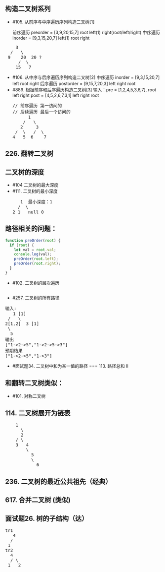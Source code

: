 
## 构造二叉树系列

- #105. 从前序与中序遍历序列构造二叉树[1]
  
  前序遍历 preorder = [3,9,20,15,7] root left(1) right(root/left/right)
  中序遍历 inorder = [9,3,15,20,7]  left(1) root right
<pre>
    3
  /   \
 9    20  20 ?
     /  \
    15   7
</pre>

- #106. 从中序与后序遍历序列构造二叉树[2]
  中序遍历 inorder = [9,3,15,20,7]  left root right
  后序遍历 postorder = [9,15,7,20,3]  left right root
- #889. 根据前序和后序遍历构造二叉树[3]
  输入：pre = [1,2,4,5,3,6,7],  root left right
  post = [4,5,2,6,7,3,1]       left right root
  <pre>
  // 前序遍历 第一访问的
  // 后续遍历 最后一个访问的
        1
      /   \
     2     3
   /  \   /  \
  4   5  6    7
  </pre>
## 226. 翻转二叉树

## 二叉树的深度

- #104 二叉树的最大深度
- #111. 二叉树的最小深度
  <pre>
     1  最小深度：1
    /  \
  2 1   null 0
  </pre>



## 路径相关的问题：

```js
function preOrder(root) {
  if (root) {
    let val = root.val;
    console.log(val);
    preOrder(root.left);
    preOrder(root.right);
  }
}
```

- #102. 二叉树的层次遍历
```js
```
- #257. 二叉树的所有路径
<pre>
输入:
   1 [1]
 /   \
2[1,2]  3 [1]
 \
  5
输出
["1->2->5","1->2->5->3"]
预期结果
["1->2->5","1->3"]
</pre>
- #面试题34. 二叉树中和为某一值的路径 === 113. 路径总和 II



## 和翻转二叉树类似：

- #101. 对称二叉树


## 114. 二叉树展开为链表

<pre>
    1
      \
      2  
    / \  
    3   4  
        \ 
          5
          \
            6
</pre>




## 236. 二叉树的最近公共祖先（经典）

## 617. 合并二叉树 (类似)


## 

## 面试题26. 树的子结构（达）
<pre>
tr1
   4
  /
 1   
tr2
  4
  / \
 1   2
</pre>

